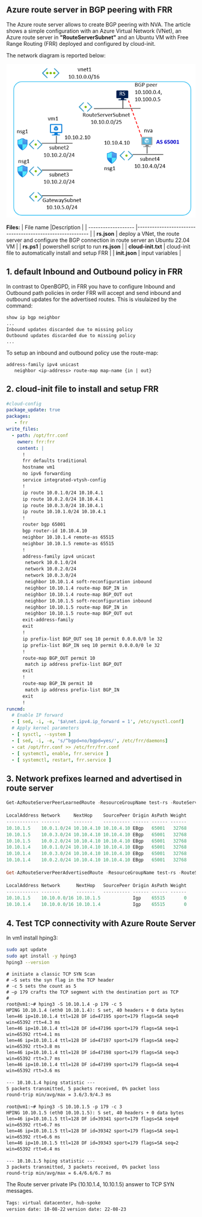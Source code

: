 <properties
pageTitle= 'Azure route server in BGP peering with FRR'
description= "Azure route server in BGP peering with FRR"
documentationcenter: na
services=""
documentationCenter="na"
authors="fabferri"
manager=""
editor=""/>

<tags
   ms.service="configuration-Example-Azure"
   ms.devlang="na"
   ms.topic="article"
   ms.tgt_pltfrm="na"
   ms.workload="na"
   ms.date="29/03/2021"
   ms.author="fabferri" />

## Azure route server in BGP peering with FRR

The Azure route server allows to create BGP peering with NVA.
The article shows a simple configuration with an Azure Virtual Network (VNet), an Azure route server in  **"RouteServerSubnet"** and an Ubuntu VM with Free Range Routing (FRR) deployed and configured by cloud-init. 


The network diagram is reported below:

[![1]][1]


**Files:**
| File name           |Description                                                |
| ------------------- |---------------------------------------------------------- |
| **rs.json**         | deploy a VNet, the route server and configure the BGP connection in route server an Ubuntu 22.04 VM |
| **rs.ps1**          | powershell script to run **rs.json**                      |
| **cloud-init.txt**  | cloud-init file to automatically install and setup FRR    |
| **init.json**       | input variables                                           |



## <a name="FRR"></a>1. default Inbound and Outbound policy in FRR 
In contrast to OpenBGPD, in FRR you have to configure Inbound and Outbound path policies in order FRR will accept and send inbound and outbound updates for the advertised routes. This is visulaized by the command:
<br>
```
show ip bgp neighbor
...
Inbound updates discarded due to missing policy
Outbound updates discarded due to missing policy
...
```

To setup an inbound and outbound policy use the route-map:
```
address-family ipv4 unicast
   neighbor <ip-address> route-map map-name {in | out}
```


## <a name="FRR"></a>2. cloud-init file to install and setup FRR

```yaml
#cloud-config
package_update: true
packages:
   - frr
write_files:
  - path: /opt/frr.conf
    owner: frr:frr
    content: |
      !
      frr defaults traditional
      hostname vm1
      no ipv6 forwarding
      service integrated-vtysh-config
      !
      ip route 10.0.1.0/24 10.10.4.1
      ip route 10.0.2.0/24 10.10.4.1
      ip route 10.0.3.0/24 10.10.4.1
      ip route 10.10.1.0/24 10.10.4.1
      !
      router bgp 65001
      bgp router-id 10.10.4.10
      neighbor 10.10.1.4 remote-as 65515
      neighbor 10.10.1.5 remote-as 65515
      !
      address-family ipv4 unicast
       network 10.0.1.0/24
       network 10.0.2.0/24
       network 10.0.3.0/24
       neighbor 10.10.1.4 soft-reconfiguration inbound
       neighbor 10.10.1.4 route-map BGP_IN in
       neighbor 10.10.1.4 route-map BGP_OUT out
       neighbor 10.10.1.5 soft-reconfiguration inbound
       neighbor 10.10.1.5 route-map BGP_IN in
       neighbor 10.10.1.5 route-map BGP_OUT out
      exit-address-family
      exit
      !
      ip prefix-list BGP_OUT seq 10 permit 0.0.0.0/0 le 32
      ip prefix-list BGP_IN seq 10 permit 0.0.0.0/0 le 32
      !
      route-map BGP_OUT permit 10
       match ip address prefix-list BGP_OUT
      exit
      !
      route-map BGP_IN permit 10
       match ip address prefix-list BGP_IN
      exit
      !
runcmd:
  # Enable IP forward
  - [ sed, -i, -e, '$a\net.ipv4.ip_forward = 1', /etc/sysctl.conf]
  # Apply kernel parameters
  - [ sysctl, --system ]
  - [ sed, -i, -e, 's/^bgpd=no/bgpd=yes/', /etc/frr/daemons]
  - cat /opt/frr.conf >> /etc/frr/frr.conf
  - [ systemctl, enable, frr.service ]
  - [ systemctl, restart, frr.service ]

```

## <a name="FRR"></a>3. Network prefixes learned and advertised in route server
```powershell
Get-AzRouteServerPeerLearnedRoute -ResourceGroupName test-rs -RouteServerName test-srv1 -PeerName bgp-conn1 | ft

LocalAddress Network     NextHop    SourcePeer Origin AsPath Weight
------------ -------     -------    ---------- ------ ------ ------
10.10.1.5    10.0.1.0/24 10.10.4.10 10.10.4.10 EBgp   65001   32768
10.10.1.5    10.0.3.0/24 10.10.4.10 10.10.4.10 EBgp   65001   32768
10.10.1.5    10.0.2.0/24 10.10.4.10 10.10.4.10 EBgp   65001   32768
10.10.1.4    10.0.1.0/24 10.10.4.10 10.10.4.10 EBgp   65001   32768
10.10.1.4    10.0.3.0/24 10.10.4.10 10.10.4.10 EBgp   65001   32768
10.10.1.4    10.0.2.0/24 10.10.4.10 10.10.4.10 EBgp   65001   32768

Get-AzRouteServerPeerAdvertisedRoute -ResourceGroupName test-rs -RouteServerName test-srv1 -PeerName bgp-conn1 | ft

LocalAddress Network      NextHop   SourcePeer Origin AsPath Weight
------------ -------      -------   ---------- ------ ------ ------
10.10.1.5    10.10.0.0/16 10.10.1.5            Igp    65515       0
10.10.1.4    10.10.0.0/16 10.10.1.4            Igp    65515       0
```


## <a name="ping the Azure Route Server"></a>4. Test TCP connectivity with Azure Route Server
In vm1 install hping3:

```bash
sudo apt update
sudo apt install -y hping3
hping3 --version
```

```
# initiate a classic TCP SYN Scan
# –S sets the syn flag in the TCP header
# -c 5 sets the count as 5
# –p 179 crafts the TCP segment with the destination port as TCP
#
root@vm1:~# hping3 -S 10.10.1.4 -p 179 -c 5
HPING 10.10.1.4 (eth0 10.10.1.4): S set, 40 headers + 0 data bytes
len=46 ip=10.10.1.4 ttl=128 DF id=47195 sport=179 flags=SA seq=0 win=65392 rtt=4.3 ms
len=46 ip=10.10.1.4 ttl=128 DF id=47196 sport=179 flags=SA seq=1 win=65392 rtt=4.1 ms
len=46 ip=10.10.1.4 ttl=128 DF id=47197 sport=179 flags=SA seq=2 win=65392 rtt=3.8 ms
len=46 ip=10.10.1.4 ttl=128 DF id=47198 sport=179 flags=SA seq=3 win=65392 rtt=3.7 ms
len=46 ip=10.10.1.4 ttl=128 DF id=47199 sport=179 flags=SA seq=4 win=65392 rtt=3.6 ms

--- 10.10.1.4 hping statistic ---
5 packets transmitted, 5 packets received, 0% packet loss
round-trip min/avg/max = 3.6/3.9/4.3 ms

root@vm1:~# hping3 -S 10.10.1.5 -p 179 -c 3
HPING 10.10.1.5 (eth0 10.10.1.5): S set, 40 headers + 0 data bytes
len=46 ip=10.10.1.5 ttl=128 DF id=39341 sport=179 flags=SA seq=0 win=65392 rtt=6.7 ms
len=46 ip=10.10.1.5 ttl=128 DF id=39342 sport=179 flags=SA seq=1 win=65392 rtt=6.6 ms
len=46 ip=10.10.1.5 ttl=128 DF id=39343 sport=179 flags=SA seq=2 win=65392 rtt=6.4 ms

--- 10.10.1.5 hping statistic ---
3 packets transmitted, 3 packets received, 0% packet loss
round-trip min/avg/max = 6.4/6.6/6.7 ms

```
The Route server private IPs (10.10.1.4, 10.10.1.5) answer to TCP SYN messages.


`Tags: virtual datacenter, hub-spoke` <br>
`version date: 10-08-22`
`version date: 22-08-23`

<!--Image References-->

[1]: ./media/network-diagram.png "network diagram"

<!--Link References-->

